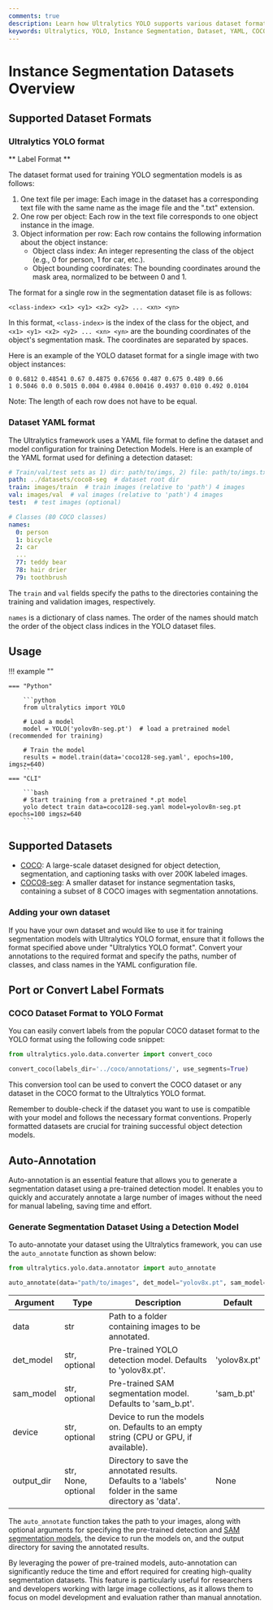 ```yaml
---
comments: true
description: Learn how Ultralytics YOLO supports various dataset formats for instance segmentation. This guide includes information on data conversions, auto-annotations, and dataset usage.
keywords: Ultralytics, YOLO, Instance Segmentation, Dataset, YAML, COCO, Auto-Annotation, Image Segmentation
---
```


# Instance Segmentation Datasets Overview

## Supported Dataset Formats

### Ultralytics YOLO format

** Label Format **

The dataset format used for training YOLO segmentation models is as follows:

1. One text file per image: Each image in the dataset has a corresponding text file with the same name as the image file and the ".txt" extension.
2. One row per object: Each row in the text file corresponds to one object instance in the image.
3. Object information per row: Each row contains the following information about the object instance:
    - Object class index: An integer representing the class of the object (e.g., 0 for person, 1 for car, etc.).
    - Object bounding coordinates: The bounding coordinates around the mask area, normalized to be between 0 and 1.

The format for a single row in the segmentation dataset file is as follows:

```
<class-index> <x1> <y1> <x2> <y2> ... <xn> <yn>
```

In this format, `<class-index>` is the index of the class for the object, and `<x1> <y1> <x2> <y2> ... <xn> <yn>` are the bounding coordinates of the object's segmentation mask. The coordinates are separated by spaces.

Here is an example of the YOLO dataset format for a single image with two object instances:

```
0 0.6812 0.48541 0.67 0.4875 0.67656 0.487 0.675 0.489 0.66
1 0.5046 0.0 0.5015 0.004 0.4984 0.00416 0.4937 0.010 0.492 0.0104
```

Note: The length of each row does not have to be equal.

### Dataset YAML format

The Ultralytics framework uses a YAML file format to define the dataset and model configuration for training Detection Models. Here is an example of the YAML format used for defining a detection dataset:

```yaml
# Train/val/test sets as 1) dir: path/to/imgs, 2) file: path/to/imgs.txt, or 3) list: [path/to/imgs1, path/to/imgs2, ..]
path: ../datasets/coco8-seg  # dataset root dir
train: images/train  # train images (relative to 'path') 4 images
val: images/val  # val images (relative to 'path') 4 images
test:  # test images (optional)

# Classes (80 COCO classes)
names:
  0: person
  1: bicycle
  2: car
  ...
  77: teddy bear
  78: hair drier
  79: toothbrush
```

The `train` and `val` fields specify the paths to the directories containing the training and validation images, respectively.

`names` is a dictionary of class names. The order of the names should match the order of the object class indices in the YOLO dataset files.

## Usage

!!! example ""

    === "Python"

        ```python
        from ultralytics import YOLO

        # Load a model
        model = YOLO('yolov8n-seg.pt')  # load a pretrained model (recommended for training)

        # Train the model
        results = model.train(data='coco128-seg.yaml', epochs=100, imgsz=640)
        ```
    === "CLI"

        ```bash
        # Start training from a pretrained *.pt model
        yolo detect train data=coco128-seg.yaml model=yolov8n-seg.pt epochs=100 imgsz=640
        ```

## Supported Datasets

* [COCO](coco.md): A large-scale dataset designed for object detection, segmentation, and captioning tasks with over 200K labeled images.
* [COCO8-seg](coco8-seg.md): A smaller dataset for instance segmentation tasks, containing a subset of 8 COCO images with segmentation annotations.

### Adding your own dataset

If you have your own dataset and would like to use it for training segmentation models with Ultralytics YOLO format, ensure that it follows the format specified above under "Ultralytics YOLO format". Convert your annotations to the required format and specify the paths, number of classes, and class names in the YAML configuration file.

## Port or Convert Label Formats

### COCO Dataset Format to YOLO Format

You can easily convert labels from the popular COCO dataset format to the YOLO format using the following code snippet:

```python
from ultralytics.yolo.data.converter import convert_coco

convert_coco(labels_dir='../coco/annotations/', use_segments=True)
```

This conversion tool can be used to convert the COCO dataset or any dataset in the COCO format to the Ultralytics YOLO format.

Remember to double-check if the dataset you want to use is compatible with your model and follows the necessary format conventions. Properly formatted datasets are crucial for training successful object detection models.

## Auto-Annotation

Auto-annotation is an essential feature that allows you to generate a segmentation dataset using a pre-trained detection model. It enables you to quickly and accurately annotate a large number of images without the need for manual labeling, saving time and effort.

### Generate Segmentation Dataset Using a Detection Model

To auto-annotate your dataset using the Ultralytics framework, you can use the `auto_annotate` function as shown below:

```python
from ultralytics.yolo.data.annotator import auto_annotate

auto_annotate(data="path/to/images", det_model="yolov8x.pt", sam_model='sam_b.pt')
```

| Argument   | Type                | Description                                                                                             | Default      |
|------------|---------------------|---------------------------------------------------------------------------------------------------------|--------------|
| data       | str                 | Path to a folder containing images to be annotated.                                                     |              |
| det_model  | str, optional       | Pre-trained YOLO detection model. Defaults to 'yolov8x.pt'.                                             | 'yolov8x.pt' |
| sam_model  | str, optional       | Pre-trained SAM segmentation model. Defaults to 'sam_b.pt'.                                             | 'sam_b.pt'   |
| device     | str, optional       | Device to run the models on. Defaults to an empty string (CPU or GPU, if available).                    |              |
| output_dir | str, None, optional | Directory to save the annotated results. Defaults to a 'labels' folder in the same directory as 'data'. | None         |

The `auto_annotate` function takes the path to your images, along with optional arguments for specifying the pre-trained detection and [SAM segmentation models](https://docs.ultralytics.com/models/sam), the device to run the models on, and the output directory for saving the annotated results.

By leveraging the power of pre-trained models, auto-annotation can significantly reduce the time and effort required for creating high-quality segmentation datasets. This feature is particularly useful for researchers and developers working with large image collections, as it allows them to focus on model development and evaluation rather than manual annotation.
